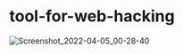 # tool-for-web-hacking


![Screenshot_2022-04-05_00-28-40](https://user-images.githubusercontent.com/102387043/161701555-efd1d28e-d620-497c-ab4b-29e114b7a6e7.jpg)
